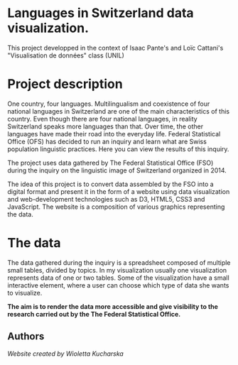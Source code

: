 # Languages in Switzerland data visualization. 
 

This project developped in the context of Isaac Pante's and Loïc Cattani's "Visualisation de données" class (UNIL)

# Project description

One country, four languages. Multilingualism and coexistence of four national languages in Switzerland are one of the main characteristics of this country. Even though there are four national languages, in reality Switzerland speaks more languages than that. Over time, the other languages have made their road into the everyday life. Federal Statistical Office (OFS) has decided to run an inquiry and learn what are Swiss population linguistic practices. Here you can view the results of this inquiry.

The project uses data gathered by The Federal Statistical Office (FSO) during the inquiry on the linguistic image of Switzerland organized in 2014. 

The idea of this project is to convert data assembled by the FSO into a digital format and present it in the form of a website using data visualization and web-development technologies such as D3, HTML5, CSS3 and JavaScript.
The website is a composition of various graphics representing the data. 


# The data

The data gathered during the inquiry is a spreadsheet composed of multiple small tables, divided by topics. In my visualization usually one visualization represents data of one or two tables. Some of the visualization have a small interactive element, where a user can choose which type of data she wants to visualize. 

__The aim is to render the data more accessible and give visibility to the research carried out by the The Federal Statistical Office.__




## Authors

_Website created by Wioletta Kucharska_

